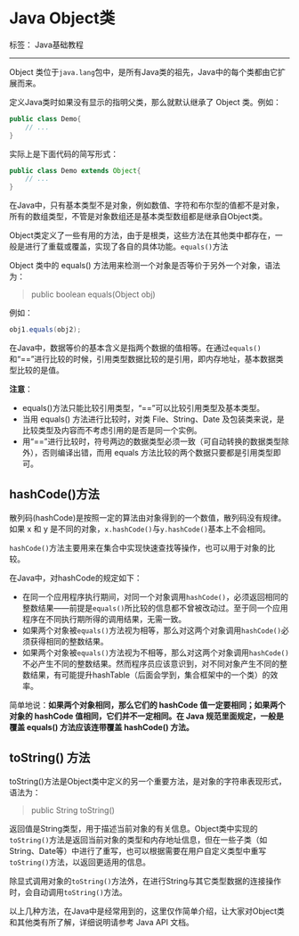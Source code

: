 # Java Object类

标签： Java基础教程

---

Object 类位于`java.lang`包中，是所有Java类的祖先，Java中的每个类都由它扩展而来。

定义Java类时如果没有显示的指明父类，那么就默认继承了 Object 类。例如：

```java
public class Demo{
    // ...
}
```

实际上是下面代码的简写形式：

```java
public class Demo extends Object{
    // ...
}
```

在Java中，只有基本类型不是对象，例如数值、字符和布尔型的值都不是对象，所有的数组类型，不管是对象数组还是基本类型数组都是继承自Object类。

Object类定义了一些有用的方法，由于是根类，这些方法在其他类中都存在，一般是进行了重载或覆盖，实现了各自的具体功能。`equals()`方法

Object 类中的 equals() 方法用来检测一个对象是否等价于另外一个对象，语法为：

> public boolean equals(Object obj)

例如：

```java
obj1.equals(obj2);
```

在Java中，数据等价的基本含义是指两个数据的值相等。在通过`equals()`和“==”进行比较的时候，引用类型数据比较的是引用，即内存地址，基本数据类型比较的是值。

**注意**：

- equals()方法只能比较引用类型，“==”可以比较引用类型及基本类型。
- 当用 equals() 方法进行比较时，对类 File、String、Date 及包装类来说，是比较类型及内容而不考虑引用的是否是同一个实例。
- 用“==”进行比较时，符号两边的数据类型必须一致（可自动转换的数据类型除外），否则编译出错，而用 equals 方法比较的两个数据只要都是引用类型即可。

## hashCode()方法

散列码(hashCode)是按照一定的算法由对象得到的一个数值，散列码没有规律。如果 x 和 y 是不同的对象，`x.hashCode()`与`y.hashCode()`基本上不会相同。

`hashCode()`方法主要用来在集合中实现快速查找等操作，也可以用于对象的比较。

在Java中，对hashCode的规定如下：

- 在同一个应用程序执行期间，对同一个对象调用`hashCode()`，必须返回相同的整数结果——前提是`equals()`所比较的信息都不曾被改动过。至于同一个应用程序在不同执行期所得的调用结果，无需一致。
- 如果两个对象被`equals()`方法视为相等，那么对这两个对象调用`hashCode()`必须获得相同的整数结果。
- 如果两个对象被`equals()`方法视为不相等，那么对这两个对象调用`hashCode()`不必产生不同的整数结果。然而程序员应该意识到，对不同对象产生不同的整数结果，有可能提升hashTable（后面会学到，集合框架中的一个类）的效率。

简单地说：**如果两个对象相同，那么它们的 hashCode 值一定要相同；如果两个对象的 hashCode 值相同，它们并不一定相同。在 Java 规范里面规定，一般是覆盖 equals() 方法应该连带覆盖 hashCode() 方法。**

## toString() 方法

toString()方法是Object类中定义的另一个重要方法，是对象的字符串表现形式，语法为：

> public String toString()

返回值是String类型，用于描述当前对象的有关信息。Object类中实现的`toString()`方法是返回当前对象的类型和内存地址信息，但在一些子类（如 String、Date等）中进行了重写，也可以根据需要在用户自定义类型中重写`toString()`方法，以返回更适用的信息。

除显式调用对象的`toString()`方法外，在进行String与其它类型数据的连接操作时，会自动调用`toString()`方法。

以上几种方法，在Java中是经常用到的，这里仅作简单介绍，让大家对Object类和其他类有所了解，详细说明请参考 Java API 文档。